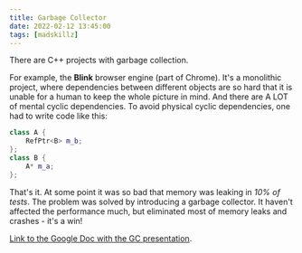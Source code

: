 ```yaml
---
title: Garbage Collector
date: 2022-02-12 13:45:00
tags: [madskillz]
---
```


There are C++ projects with garbage collection.

For example, the **Blink** browser engine (part of Chrome). It's a monolithic project, where dependencies between
different objects are so hard that it is unable for a human to keep the whole picture in mind.
And there are A LOT of mental cyclic dependencies. To avoid physical cyclic dependencies, one had to write code
like this:
```c++
class A {
    RefPtr<B> m_b;
};
class B {
    A* m_a;
};
```

That's it. At some point it was so bad that memory was leaking in *10% of tests*. The problem was solved by introducing
a garbage collector. It haven't affected the performance much, but eliminated most of memory leaks and crashes - it's a win!

[Link to the Google Doc with the GC presentation](https://docs.google.com/presentation/d/1YtfurcyKFS0hxPOnC3U6JJroM8aRP49Yf0QWznZ9jrk/edit).
